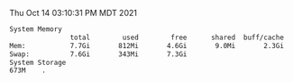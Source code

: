 Thu Oct 14 03:10:31 PM MDT 2021
```bash
System Memory
               total        used        free      shared  buff/cache   available
Mem:           7.7Gi       812Mi       4.6Gi       9.0Mi       2.3Gi       6.6Gi
Swap:          7.6Gi       343Mi       7.3Gi
System Storage
673M	.
```
```bash
